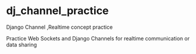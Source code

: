 # dj_channel_practice
Django Channel ,Realtime concept practice


Practice Web Sockets and Django Channels for realtime communication or data sharing
